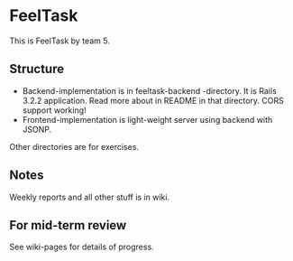 # FeelTask

This is FeelTask by team 5.

## Structure

* Backend-implementation is in feeltask-backend -directory. It is Rails 3.2.2 application. Read more about in README in that directory. CORS support working!
* Frontend-implementation is light-weight server using backend with JSONP. 

Other directories are for exercises.

## Notes

Weekly reports and all other stuff is in wiki.

## For mid-term review

See wiki-pages for details of progress.
